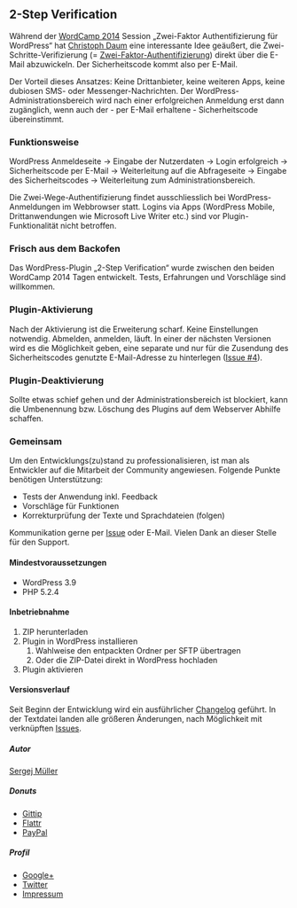 ## 2-Step Verification


Während der [WordCamp 2014](http://2014.hamburg.wordcamp.org) Session „Zwei-Faktor Authentifizierung für WordPress“ hat [Christoph Daum](http://christoph-daum.de) eine interessante Idee geäußert, die Zwei-Schritte-Verifizierung (= [Zwei-Faktor-Authentifizierung](http://de.wikipedia.org/wiki/Zwei-Faktor-Authentifizierung)) direkt über die E-Mail abzuwickeln. Der Sicherheitscode kommt also per E-Mail.

Der Vorteil dieses Ansatzes: Keine Drittanbieter, keine weiteren Apps, keine dubiosen SMS- oder Messenger-Nachrichten. Der WordPress-Administrationsbereich wird nach einer erfolgreichen Anmeldung erst dann zugänglich, wenn auch der - per E-Mail erhaltene - Sicherheitscode  übereinstimmt.


### Funktionsweise

WordPress Anmeldeseite → Eingabe der Nutzerdaten → Login erfolgreich → Sicherheitscode per E-Mail → Weiterleitung auf die Abfrageseite → Eingabe des Sicherheitscodes → Weiterleitung zum Administrationsbereich.

Die Zwei-Wege-Authentifizierung findet ausschliesslich bei WordPress-Anmeldungen im Webbrowser statt. Logins via Apps (WordPress Mobile, Drittanwendungen wie Microsoft Live Writer etc.) sind vor Plugin-Funktionalität nicht betroffen.


### Frisch aus dem Backofen

Das WordPress-Plugin „2-Step Verification“ wurde zwischen den beiden WordCamp 2014 Tagen entwickelt. Tests, Erfahrungen und Vorschläge sind willkommen.


### Plugin-Aktivierung

Nach der Aktivierung ist die Erweiterung scharf. Keine Einstellungen notwendig. Abmelden, anmelden, läuft.
In einer der nächsten Versionen wird es die Möglichkeit geben, eine separate und nur für die Zusendung des Sicherheitscodes genutzte E-Mail-Adresse zu hinterlegen ([Issue #4](https://github.com/sergejmueller/2-Step-Verification/issues/4)).


### Plugin-Deaktivierung

Sollte etwas schief gehen und der Administrationsbereich ist blockiert, kann die Umbenennung bzw. Löschung des Plugins auf dem Webserver Abhilfe schaffen.


### Gemeinsam

Um den Entwicklungs(zu)stand zu professionalisieren, ist man als Entwickler auf die Mitarbeit der Community angewiesen. Folgende Punkte benötigen Unterstützung:

* Tests der Anwendung inkl. Feedback
* Vorschläge für Funktionen
* Korrekturprüfung der Texte und Sprachdateien (folgen)

Kommunikation gerne per [Issue](https://github.com/sergejmueller/2-Step-Verification/issues) oder E-Mail. Vielen Dank an dieser Stelle für den Support.


#### Mindestvoraussetzungen

* WordPress 3.9
* PHP 5.2.4


#### Inbetriebnahme

1. ZIP herunterladen
2. Plugin in WordPress installieren
    1. Wahlweise den entpackten Ordner per SFTP übertragen
    2. Oder die ZIP-Datei direkt in WordPress hochladen
3. Plugin aktivieren


#### Versionsverlauf

Seit Beginn der Entwicklung wird ein ausführlicher [Changelog](https://github.com/sergejmueller/2-Step-Verification/wiki/Changelog) geführt.
In der Textdatei landen alle größeren Änderungen, nach Möglichkeit mit verknüpften [Issues](https://github.com/sergejmueller/2-Step-Verification/issues).


##### Autor

[Sergej Müller](http://wpcoder.de)


##### Donuts

* [Gittip](https://www.gittip.com/sergejmueller/)
* [Flattr](https://flattr.com/submit/auto?user_id=sergej.mueller&url=https%3A%2F%2Fgithub.com%2Fsergejmueller%2F2-Step-Verification)
* [PayPal](https://www.paypal.com/cgi-bin/webscr?cmd=_s-xclick&hosted_button_id=5RDDW9FEHGLG6)


##### Profil

* [Google+](https://plus.google.com/110569673423509816572?rel=author)
* [Twitter](https://twitter.com/wpSEO)
* [Impressum](http://wpcoder.de)
